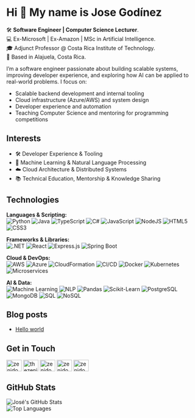 # Hi 👋 My name is Jose Godínez

🛠️ **Software Engineer | Computer Science Lecturer**.  
💻 Ex-Microsoft | Ex-Amazon | MSc in Artificial Intelligence.  
🎓 Adjunct Professor @ Costa Rica Institute of Technology.    
📍 Based in Alajuela, Costa Rica.  

I’m a software engineer passionate about building scalable systems, improving developer experience, and exploring how AI can be applied to real-world problems. I focus on:

- Scalable backend development and internal tooling
- Cloud infrastructure (Azure/AWS) and system design
- Developer experience and automation
- Teaching Computer Science and mentoring for programming competitions

## Interests  

- 🛠️ Developer Experience & Tooling  
- 🤖 Machine Learning & Natural Language Processing  
- ☁️ Cloud Architecture & Distributed Systems  
- 📚 Technical Education, Mentorship & Knowledge Sharing  

## Technologies 

**Languages & Scripting:**  
![Python](https://img.shields.io/badge/Python-3776AB?style=flat&logo=python&logoColor=white)
![Java](https://img.shields.io/badge/Java-007396?style=flat&logo=java&logoColor=white)
![TypeScript](https://img.shields.io/badge/TypeScript-3178C6?style=flat&logo=typescript&logoColor=white)
![C#](https://img.shields.io/badge/C%23-68217A?style=flat&logo=c-sharp&logoColor=white)
![JavaScript](https://img.shields.io/badge/JavaScript-F7DF1E?style=flat&logo=javascript&logoColor=black)
![NodeJS](https://img.shields.io/badge/Node.js-339933?style=flat&logo=node.js&logoColor=white)
![HTML5](https://img.shields.io/badge/HTML5-E34F26?style=flat&logo=html5&logoColor=white)
![CSS3](https://img.shields.io/badge/CSS3-1572B6?style=flat&logo=css3&logoColor=white)

**Frameworks & Libraries:**  
![.NET](https://img.shields.io/badge/.NET-512BD4?style=flat&logo=dotnet&logoColor=white)
![React](https://img.shields.io/badge/React-20232A?style=flat&logo=react&logoColor=61DAFB)
![Express.js](https://img.shields.io/badge/Express.js-000000?style=flat&logo=express&logoColor=white)
![Spring Boot](https://img.shields.io/badge/Spring%20Boot-6DB33F?style=flat&logo=springboot&logoColor=white)

**Cloud & DevOps:**  
![AWS](https://img.shields.io/badge/AWS-232F3E?style=flat&logo=amazonaws&logoColor=white)
![Azure](https://img.shields.io/badge/Azure-0089D6?style=flat&logo=microsoftazure&logoColor=white)
![CloudFormation](https://img.shields.io/badge/AWS%20CloudFormation-FF4F8B?style=flat&logo=awscloudformation&logoColor=white)
![CI/CD](https://img.shields.io/badge/CI%2FCD-4285F4?style=flat&logo=githubactions&logoColor=white)
![Docker](https://img.shields.io/badge/Docker-2496ED?style=flat&logo=docker&logoColor=white)
![Kubernetes](https://img.shields.io/badge/Kubernetes-326CE5?style=flat&logo=kubernetes&logoColor=white)
![Microservices](https://img.shields.io/badge/Microservices-FF6F00?style=flat&logo=spring&logoColor=white)

**AI & Data:**  
![Machine Learning](https://img.shields.io/badge/Machine%20Learning-102230?style=flat&logo=tensorflow&logoColor=white)
![NLP](https://img.shields.io/badge/NLP-2C3E50?style=flat&logo=spacy&logoColor=white)
![Pandas](https://img.shields.io/badge/Pandas-150458?style=flat&logo=pandas&logoColor=white)
![Scikit-Learn](https://img.shields.io/badge/Scikit--Learn-F7931E?style=flat&logo=scikit-learn&logoColor=white)
![PostgreSQL](https://img.shields.io/badge/PostgreSQL-336791?style=flat&logo=postgresql&logoColor=white)
![MongoDB](https://img.shields.io/badge/MongoDB-47A248?style=flat&logo=mongodb&logoColor=white)
![SQL](https://img.shields.io/badge/SQL-003B57?style=flat&logo=databricks&logoColor=white)
![NoSQL](https://img.shields.io/badge/NoSQL-FF9900?style=flat&logo=amazondynamodb&logoColor=white)

## Blog posts

<!-- BLOG-POST-LIST:START -->
- [Hello world](https://dev.to/zenidog8/hello-world-4hjk)
<!-- BLOG-POST-LIST:END -->

## Get in Touch

<p align="left">
<a href="https://dev.to/zenidog8" target="blank"><img align="center" src="https://raw.githubusercontent.com/rahuldkjain/github-profile-readme-generator/master/src/images/icons/Social/devto.svg" alt="zenidog8" height="30" width="40" /></a>
<a href="https://twitter.com/thezenidog" target="blank"><img align="center" src="https://raw.githubusercontent.com/rahuldkjain/github-profile-readme-generator/master/src/images/icons/Social/twitter.svg" alt="thezenidog" height="30" width="40" /></a>
<a href="https://linkedin.com/in/zenidog8" target="blank"><img align="center" src="https://raw.githubusercontent.com/rahuldkjain/github-profile-readme-generator/master/src/images/icons/Social/linked-in-alt.svg" alt="zenidog8" height="30" width="40" /></a>
<a href="https://instagram.com/zenidog8" target="blank"><img align="center" src="https://raw.githubusercontent.com/rahuldkjain/github-profile-readme-generator/master/src/images/icons/Social/instagram.svg" alt="zenidog8" height="30" width="40" /></a>
<a href="https://www.youtube.com/@zenidog8" target="blank"><img align="center" src="https://raw.githubusercontent.com/rahuldkjain/github-profile-readme-generator/master/src/images/icons/Social/youtube.svg" alt="zenidog8" height="30" width="40" /></a>
</p>

## GitHub Stats

![José's GitHub Stats](https://github-readme-stats.vercel.app/api?username=Zenidog8&show_icons=true&hide=&count_private=true)  
![Top Languages](https://github-readme-stats.vercel.app/api/top-langs/?username=zenidog8&layout=compact&hide_border=true)

